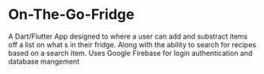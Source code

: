 # On-The-Go-Fridge
A Dart/Flutter App designed to where a user can add and substract items off a list on what s in their fridge. Along with the ability to search for recipes based on a search item. Uses Google Firebase for login authentication and database mangement 

